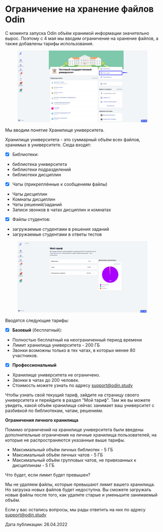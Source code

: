 # Ограничение на хранение файлов Odin

С момента запуска Odin объём хранимой информации значительно вырос. Поэтому с 4 мая мы вводим ограничение на хранение файлов, а также добавлены тарифы использования.

<figure><img src="../../.gitbook/assets/image (193).png" alt=""><figcaption></figcaption></figure>

Мы вводим понятие Хранилище университета.&#x20;

Хранилище университета - это суммарный объём всех файлов, хранимых в университете. Сюда входят:&#x20;

* [x] Библиотеки:&#x20;

- библиотека университета&#x20;
- библиотеки подразделений&#x20;
- библиотеки дисциплин&#x20;

* [x] Чаты (прикреплённые к сообщениям файлы)  &#x20;

- Чаты дисциплин&#x20;
- Комнаты дисциплин&#x20;
- Чаты решений/заданий
- &#x20;Записи звонков в чатах дисциплин и комнатах&#x20;

* [x] Файлы студентов:&#x20;

- загружаемые студентами в решения заданий
- загружаемые студентами в ответы тестов

<figure><img src="../../.gitbook/assets/image (597).png" alt=""><figcaption></figcaption></figure>

Вводятся следующие тарифы:&#x20;

* [x] **Базовый** (бесплатный):&#x20;

- Полностью бесплатный на неограниченный период времени&#x20;
- Лимит хранилища университета - 200 ГБ&#x20;
- Звонки возможны только в тех чатах, в которых менее 80 участников.&#x20;

* [x] **Профессиональный**&#x20;

- Хранилище университета не ограничено.
- Звонки в чатах до 200 человек.
- Стоимость можете узнать по адресу support@odin.study

Чтобы узнать свой текущий тариф, зайдите на страницу своего университета и перейдите в раздел "Мой тариф". Там же вы можете увидеть, какой объём хранилища сейчас занимает ваш университет с разбивкой по библиотекам, чатам, решениям.

**Ограничения личного хранилища**&#x20;

Помимо ограничений на хранилище университета были введены дополнительные ограничения на личные хранилища пользователей, на которые не распространяются указанные выше тарифы.&#x20;

* Максимальный объём личных библиотек - 5 ГБ&#x20;
* Максимальный объём личных чатов - 5 ГБ&#x20;
* Максимальный объём групповых чатов, не привязанных к дисциплинам - 5 ГБ

Что будет, если лимит будет превышен?&#x20;

Мы не удаляем файлы, которые превышают лимит вашего хранилища. Но загрузка новых файлов будет недоступна. Вы сможете загружать новые файлы после того, как удалите старые и уменьшите занимаемый объём.



Если у вас остались вопросы, мы рады ответить на них по адресу support@odin.study



Дата публикации: 26.04.2022
